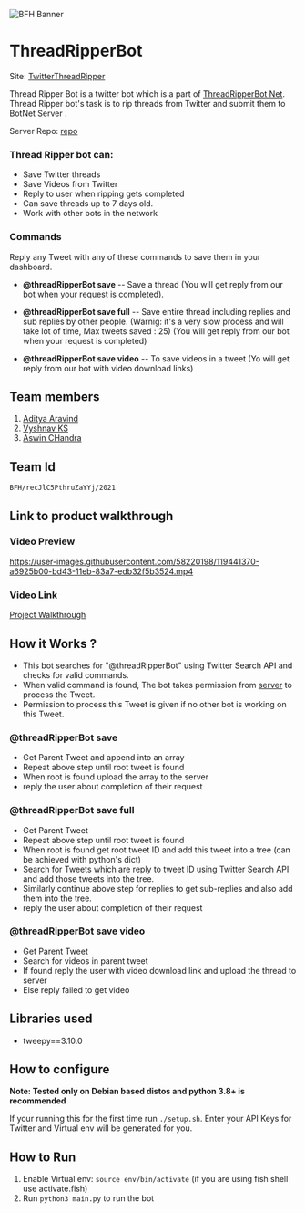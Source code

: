 ![BFH Banner](https://trello-attachments.s3.amazonaws.com/542e9c6316504d5797afbfb9/542e9c6316504d5797afbfc1/39dee8d993841943b5723510ce663233/Frame_19.png)
# ThreadRipperBot

Site: [TwitterThreadRipper](https://twitterthreadripper.ga)

Thread Ripper Bot is a twitter bot which is a part of [ThreadRipperBot Net](https://github.com/superRaptor911/super-raptor-bot-website). Thread Ripper bot's task
is to rip threads from Twitter and submit them to BotNet Server .

Server Repo: [repo](https://github.com/superRaptor911/super-raptor-bot-website)

### Thread Ripper bot can:

* Save Twitter threads
* Save Videos from Twitter
* Reply to user when ripping gets completed
* Can save threads up to 7 days old.
* Work with other bots in the network

### Commands

Reply any Tweet with any of these commands to save them in your dashboard. 

* **@threadRipperBot save** -- Save a thread (You will get reply from our bot when your request is completed).

* **@threadRipperBot save full** -- Save entire thread including replies and sub replies by other people.
(Warnig: it's a very slow process and will take lot of time, Max tweets saved : 25) (You will get
reply from our bot when your request is completed)

* **@threadRipperBot save video** -- To save videos in a tweet (Yo will get reply from our bot with video download links)


## Team members

1. [Aditya Aravind](https://github.com/superRaptor911 "RAPTOR")
2. [Vyshnav KS](https://github.com/Vyshnav-KS "KS")
3. [Aswin CHandra](https://github.com/28aswin2001 "aswin")

## Team Id

`BFH/recJlC5PthruZaYYj/2021`

## Link to product walkthrough

### Video Preview

https://user-images.githubusercontent.com/58220198/119441370-a6925b00-bd43-11eb-83a7-edb32f5b3524.mp4

### Video Link

[Project Walkthrough](https://twitterthreadripper.ga/server/bfg.mp4)

## How it Works ?

* This bot searches for "@threadRipperBot" using Twitter Search API and checks for valid commands.
* When valid command is found, The bot takes permission from
  [server](https://github.com/superRaptor911/super-raptor-bot-website) to process the Tweet.
* Permission to process this Tweet is given if no other bot is working on this Tweet.

### @threadRipperBot save

* Get Parent Tweet and append into an array
* Repeat above step until root tweet is found
* When root is found upload the array to the server
* reply the user about completion of their request

### @threadRipperBot save full

* Get Parent Tweet 
* Repeat above step until root tweet is found
* When root is found get root tweet ID and add this tweet into a tree (can be achieved with python's dict)
* Search for Tweets which are reply to tweet ID using Twitter Search API and add those tweets into
  the tree.
* Similarly continue above step for replies to get sub-replies and also add them into the tree.
* reply the user about completion of their request

### @threadRipperBot save video

* Get Parent Tweet 
* Search for videos in parent tweet
* If found reply the user with video download link and upload the thread to server
* Else reply failed to get video

## Libraries used

* tweepy==3.10.0

## How to configure

**Note: Tested only on Debian based distos and python 3.8+ is recommended**

If your running this for the first time run `./setup.sh`. Enter your API Keys for Twitter and
Virtual env will be generated for you.

## How to Run

1. Enable Virtual env: `source env/bin/activate` (if you are using fish shell use activate.fish) 
1. Run `python3 main.py` to run the bot

